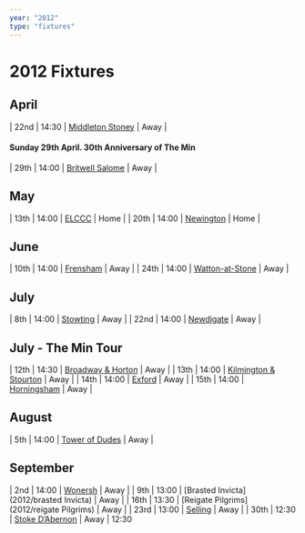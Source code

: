```yaml
---
year: "2012"
type: "fixtures"
---
```


# 2012 Fixtures

## April

| 22nd | 14:30 | [Middleton Stoney](2012/middletonstoney) | Away |

#### Sunday 29th April. 30th Anniversary of The Min

| 29th | 14:00 | [Britwell Salome](2012/britwellsalome) | Away |

## May

| 13th | 14:00 | [ELCCC](2012/elccc) | Home |
| 20th | 14:00 | [Newington](2012/newington) | Home |

## June

| 10th | 14:00 | [Frensham](2012/frensham) | Away |
| 24th | 14:00 | [Watton-at-Stone](2012/frensham) | Away |

## July

| 8th | 14:00 | [Stowting](2012/stowting) | Away |
| 22nd | 14:00 | [Newdigate](2012/newdigate) | Away |

## July - The Min Tour

| 12th | 14:30 | [Broadway & Horton](2012/broadway-and-horton) | Away |
| 13th | 14:00 | [Kilmington & Stourton](2012/kilmington-and-stourton) | Away |
| 14th | 14:00 | [Exford](2012/exford) | Away |
| 15th | 14:00 | [Horningsham](2012/horningsham) | Away |

## August

| 5th | 14:00 | [Tower of Dudes](2011/tower-of-dudes) | Away |

## September

| 2nd | 14:00 | [Wonersh](2012/wonersh) | Away |
| 9th | 13:00 | [Brasted Invicta](2012/brasted Invicta) | Away |
| 16th | 13:30 | [Reigate Pilgrims](2012/reigate Pilgrims) | Away |
| 23rd | 13:00 | [Selling](2012/selling) | Away |
| 30th | 12:30 | [Stoke D’Abernon](stoke-dabernon) | Away | 12:30